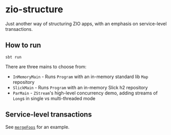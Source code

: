# zio-structure
Just another way of structuring ZIO apps, with an emphasis on service-level transactions.

## How to run
`sbt run`

There are three mains to choose from:
  - `InMemoryMain` - Runs `Program` with an in-memory standard lib `Map` repository
  - `SlickMain` - Runs `Program` with an in-memory Slick h2 repository
  - `ParMain` - `ZStream`'s high-level concurrency demo, adding streams of `Long`s in single vs multi-threaded mode

## Service-level transactions
See [`mergeFoos`](https://github.com/zach-albia/zio-structure/blob/master/src/main/scala/domain/FooService.scala#L52) for an example.
